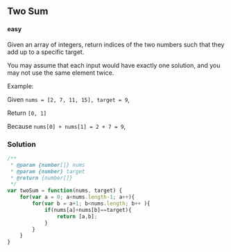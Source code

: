 ## Two Sum
#### easy
Given an array of integers, return indices of the two numbers such that they add up to a specific target.

You may assume that each input would have exactly one solution, and you may not use the same element twice.

Example:

Given   `nums = [2, 7, 11, 15], target = 9`,

Return `[0, 1]`

Because `nums[0] + nums[1] = 2 + 7 = 9`,

### Solution
```javascript
/**
 * @param {number[]} nums
 * @param {number} target
 * @return {number[]}
 */
var twoSum = function(nums, target) {
    for(var a = 0; a<nums.length-1; a++){
        for(var b = a+1; b<nums.length; b++ ){
            if(nums[a]+nums[b]==target){
                return [a,b];
            }
        }
    }
}
```